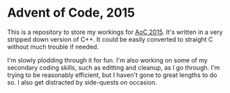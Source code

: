 # Advent of Code, 2015

This is a repository to store my workings for [AoC
2015](http://adventofcode.com/). It's written in a very stripped down
version of C++. It could be easily converted to straight C without
much trouble if needed.

I'm slowly plodding through it for fun. I'm also working on some of my
secondary coding skills, such as editting and cleanup, as I go
through. I'm trying to be reasonably efficient, but I haven't gone to
great lengths to do so. I also get distracted by side-quests on occasion.